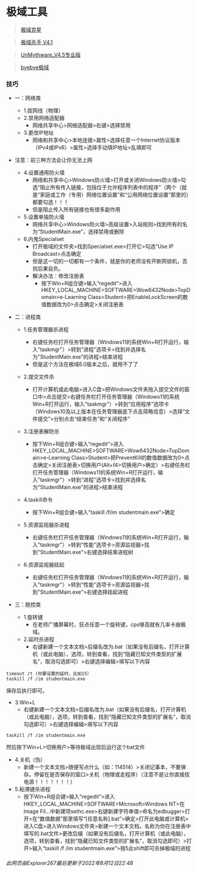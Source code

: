 # 极域工具

> [极域克星](https://pan.bilnn.cn/api/v3/file/sourcejump/Nl2ZGLuW/CgUzKinAxRSTZUjoZcRPacxyMD4k_DPsgp_8TpErLoY*)

> [极域杀手 V4.1](https://pan.bilnn.cn/api/v3/file/sourcejump/1M3XWWIw/Q3m3vxHSDRkstIqPoaUXDC7GYxuHBMlGrGndIEKJdCI*)

> [UnMythware_V4.5专业版](https://pan.bilnn.cn/s/2XBZiM)

>[byebye极域](https://pan.bilnn.cn/api/v3/file/sourcejump/DoKzGEI9/kIPLW6h6dm-eSbiuR_DcFWHQa2ouGjDb_6BLw-6a97I*)

### 技巧
- 一：网络类
   - 1.拔网线（物理）
   - 2.禁用网络适配器
       - 网络共享中心>网络适配器>右键>选择禁用
   - 3.更改IP地址
       - 网络和共享中心>本地连接>属性>选择任意一个Internet协议版本（IPv4或IPv6）>属性>选择手动填IP地址>乱填即可
- 注意：前三种方法会让你无法上网
   - 4.设置通用防火墙
       - 网络和共享中心>Windows防火墙>打开或关闭Windows防火墙>勾选“阻止所有传入链接，包括位于允许程序列表中的程序”（两个（就是“家庭或工作（专用）网络位置设置”和“公用网络位置设置”那里的）都要勾选！！！
       - 但是阻止传入所有链接也有很多副作用
   - 5.设置单独防火墙
       - 网络共享中心>Windows防火墙>高级设置>入站规则>找到所有的名为“StudentMain.exe”，选择禁用或删除
   - 6.内鬼Specialset
       - 打开极域的文件夹>找到Specialset.exe>打开它>勾选“Use IP Broadcast>点击确定
       - 但是这一切的一切都有一个条件，就是你的老师没有开断网锁机，否则后果自负。
       - 解决办法：修改注册表
         - 按下Win+R组合键>输入“regedit”>进入HKEY_LOCAL_MACHINE>SOFTWARE>Wow6432Node>TopDomain>e-Learning Class>Student>把EnableLockScreen的数值数据改为0>点击确定>关闭注册表

- 二：进程类
   - 1.任务管理器杀进程
       - 右键任务栏打开任务管理器（Windows11的系统Win+R打开运行，输入"taskmgr"）>转到“进程”选项卡>找到并选择名为"StudentMain.exe"的进程>结束进程
       - 但是这个方法在极域6.0版本之后，就用不了了
   - 2.提交文件杀
       - 打开计算机或此电脑>进入C盘>把Windows文件夹拖入提交文件的窗口中>点击提交>右键任务栏打开任务管理器（Windows11的系统Win+R打开运行，输入"taskmgr"）>转到“应用程序”选项卡（Windows10及以上版本在任务管理器底下点击简略信息）>选择“文件提交”>分别点击“结束任务”和“关闭程序”
   - 3.注册表解防杀
       - 按下Win+R组合键>输入“regedit”>进入HKEY_LOCAL_MACHINE>SOFTWARE>Wow6432Node>TopDomain>e-Learning Class>Student>把PreventKill的数值数据改为0>点击确定>关闭注册表>切换用户(Alt+f4>切换用户>确定）>右键任务栏打开任务管理器（Windows11的系统Win+R打开运行，输入"taskmgr"）>转到“进程”选项卡>找到并选择名为"StudentMain.exe"的进程>结束进程
   - 4.taskill命令
       - 按下Win+R组合键>输入"taskill /f/im studentmain.exe">确定
   - 5.资源监视器杀进程
       - 右键任务栏打开任务管理器（Windows11的系统Win+R打开运行，输入"taskmgr"）>转到“性能”选项卡>资源监视器>找到"StudentMain.exe">右键选择结束进程树
     
   - 6.资源监视器挂起
       - 右键任务栏打开任务管理器（Windows11的系统Win+R打开运行，输入"taskmgr"）>转到“性能”选项卡>资源监视器>找到"StudentMain.exe">右键选择挂起进程 

- 三：脱控类
   - 1.旋转键
       - 在老师广播屏幕时，狂点任意一个旋转键，cps够高就有几率卡崩极域。
   - 2.延时杀进程
       - 右键新建一个文本文档>后缀名改为.bat（如果没有后缀名，打开计算机（或此电脑），选项，转到查看，找到“隐藏已知文件类型的扩展名”，取消勾选即可）>右键选择编辑>填写以下内容
```
timeout /t (你要设置的延时，比如15）
taskill /f /im studentmain.exe
```
保存后执行即可。
   - 3.Win+L
       - 右键新建一个文本文档>后缀名改为.bat（如果没有后缀名，打开计算机（或此电脑），选项，转到查看，找到“隐藏已知文件类型的扩展名”，取消勾选即可）>右键选择编辑>填写以下内容
```
taskill /f /im studentmain.exe
```
然后按下Win+L>切换用户>等待极域出现后运行这个bat文件
   - 4.关机（伪）
      - 新建一个文本文档>随便写点什么（如：114514）>关闭记事本，不要保存。停留在是否保存的窗口>关机（物理或走程序）（注意不是让你直接拔电源！！！！！！！）
   - 5.粘滞键杀进程
       - 按下Win+R组合键>输入“regedit”>进入HKEY_LOCAL_MACHINE>SOFTWARE>Microsoft>Windows NT>在lmage Fil...中新建项sethc.exe>右键新建字符串值>命名为edbugger>打开>在“数值数据”那里填写“[任意名称].bat”>确定>打开此电脑或计算机>进入C盘>进入Windows文件夹>新建一个文本文档，名称为你在注册表中填写的.bat文件>更改后缀（如果没有后缀名，打开计算机（或此电脑），选项，转到查看，找到“隐藏已知文件类型的扩展名”，取消勾选即可）>打开>输入“taskill /f /im studentmain.exe”>按5此shift即可杀掉极域的进程

###### 此网页由Expiorer267最后更新于2022年8月12日22:48
